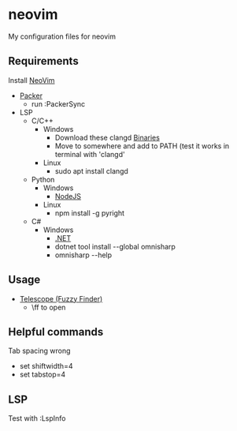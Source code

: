 # neovim
My configuration files for neovim

## Requirements
Install [NeoVim](https://github.com/neovim/neovim/releases)
- [Packer](https://github.com/wbthomason/packer.nvim)
  - run :PackerSync
- LSP
  - C/C++
    - Windows
      - Download these clangd [Binaries](https://github.com/clangd/clangd/releases)
      - Move to somewhere and add to PATH (test it works in terminal with 'clangd'
    - Linux
      - sudo apt install clangd
  - Python
    - Windows
      - [NodeJS](https://nodejs.org/en/download/)
    - Linux
      - npm install -g pyright
  - C#
    - Windows
      - [.NET](https://dotnet.microsoft.com/en-us/download)
      - dotnet tool install --global omnisharp
      - omnisharp --help
## Usage
- [Telescope (Fuzzy Finder)](https://github.com/nvim-telescope/telescope.nvim?tab=readme-ov-file#usage)
    - \ff to open

## Helpful commands
Tab spacing wrong
- set shiftwidth=4
- set tabstop=4

## LSP
Test with :LspInfo
